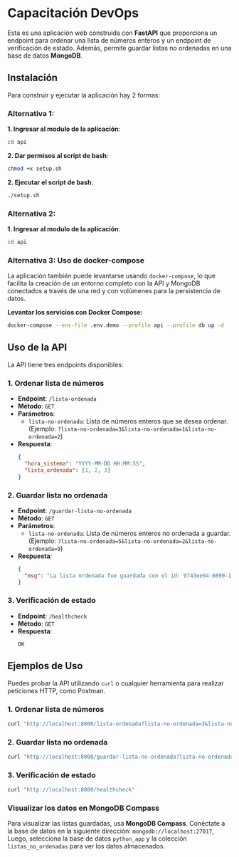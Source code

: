 # Capacitación DevOps

Esta es una aplicación web construida con **FastAPI** que proporciona un endpoint para ordenar una lista de números enteros y un endpoint de verificación de estado. Además, permite guardar listas no ordenadas en una base de datos **MongoDB**.

## Instalación

Para construir y ejecutar la aplicación hay 2 formas:

### Alternativa 1:

**1. Ingresar al modulo de la aplicación**:
```bash
cd api
```

**2. Dar permisos al script de bash**:
```bash
chmod +x setup.sh
```

**2. Ejecutar el script de bash**:
```bash
./setup.sh
```

### Alternativa 2:

**1. Ingresar al modulo de la aplicación**:
```bash
cd api
```

### Alternativa 3: Uso de docker-compose
La aplicación también puede levantarse usando `docker-compose`, lo que facilita la creación de un entorno completo con la API y MongoDB conectados a través de una red y con volúmenes para la persistencia de datos.

**Levantar los servicios con Docker Compose:**
```bash
docker-compose --env-file .env.demo --profile api --profile db up -d
```

## Uso de la API

La API tiene tres endpoints disponibles:

### 1. Ordenar lista de números
- **Endpoint**: `/lista-ordenada`
- **Método**: `GET`
- **Parámetros**:
  - `lista-no-ordenada`: Lista de números enteros que se desea ordenar.  
    (Ejemplo: `?lista-no-ordenada=3&lista-no-ordenada=1&lista-no-ordenada=2`)
- **Respuesta**:
  ```json
  {
    "hora_sistema": "YYYY-MM-DD HH:MM:SS",
    "lista_ordenada": [1, 2, 3]
  }
  ```


### 2. Guardar lista no ordenada
- **Endpoint**: `/guardar-lista-no-ordenada`
- **Método**: `GET`
- **Parámetros**:
  - `lista-no-ordenada`: Lista de números enteros no ordenada a guardar.  
    (Ejemplo: `?lista-no-ordenada=5&lista-no-ordenada=2&lista-no-ordenada=9`)
- **Respuesta**:
  ```json
  {
    "msg": "La lista ordenada fue guardada con el id: 9743ee94-6690-11ef-a4d5-089df4cb467e"
  }
  ```

### 3. Verificación de estado
- **Endpoint**: `/healthcheck`
- **Método**: `GET`
- **Respuesta**:
  ```text
  OK
  ```

## Ejemplos de Uso

Puedes probar la API utilizando `curl` o cualquier herramienta para realizar peticiones HTTP, como Postman.


### 1. Ordenar lista de números

```bash
curl "http://localhost:8000/lista-ordenada?lista-no-ordenada=3&lista-no-ordenada=1&lista-no-ordenada=2"
```

### 2. Guardar lista no ordenada

```bash
curl "http://localhost:8000/guardar-lista-no-ordenada?lista-no-ordenada=5&lista-no-ordenada=2&lista-no-ordenada=9"
```

### 3. Verificación de estado
```bash
curl "http://localhost:8000/healthcheck"
```

### Visualizar los datos en MongoDB Compass

Para visualizar las listas guardadas, usa **MongoDB Compass**. Conéctate a la base de datos en la siguiente dirección: `mongodb://localhost:27017`, Luego, selecciona la base de datos `python_app` y la colección `listas_no_ordenadas` para ver los datos almacenados.